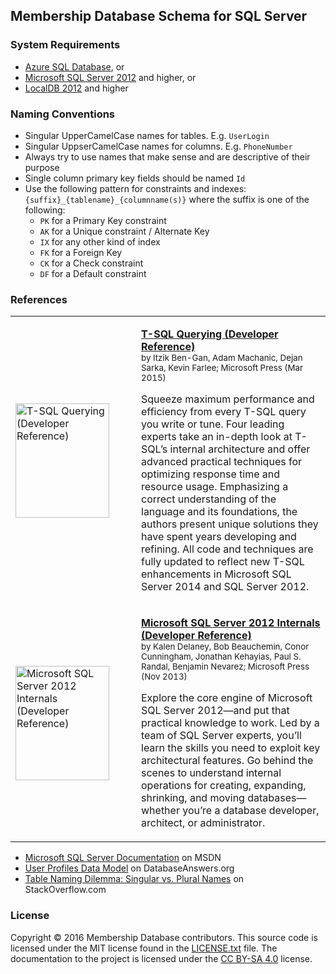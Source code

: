 ## Membership Database Schema for SQL Server

### System Requirements

  * [Azure SQL Database](https://azure.microsoft.com/services/sql-database/), or
  * [Microsoft SQL Server 2012](https://www.microsoft.com/server-cloud/products/sql-server/) and higher, or
  * [LocalDB 2012](https://www.microsoft.com/server-cloud/products/sql-server-editions/sql-server-express.aspx) and higher

### Naming Conventions

  * Singular UpperCamelCase names for tables. E.g. `UserLogin`
  * Singular UppserCamelCase names for columns. E.g. `PhoneNumber`
  * Always try to use names that make sense and are descriptive of their purpose
  * Single column primary key fields should be named `Id`
  * Use the following pattern for constraints and indexes: `{suffix}_{tablename}_{columnname(s)}` where the suffix is
   one of the following:
    * `PK` for a Primary Key constraint
    * `AK` for a Unique constraint / Alternate Key
    * `IX` for any other kind of index
    * `FK` for a Foreign Key
    * `CK` for a Check constraint
    * `DF` for a Default constraint

### References

<table width="100%">
  <tr>
    <td width="185">
      <a href="http://amzn.to/1rpZcXl">
        <img src="http://ecx.images-amazon.com/images/I/41u5XO75fBL._SX150.jpg" width="150" height="183" alt="T-SQL Querying (Developer Reference)" />
      </a>
    </td>
    <td>
      <p>
        <strong><a href="http://amzn.to/1rpZcXl">T-SQL Querying (Developer Reference)</a></strong><br />
        <sup>by Itzik Ben-Gan, Adam Machanic, Dejan Sarka, Kevin Farlee; Microsoft Press (Mar 2015)</sup>
      </p>
      <p>
        Squeeze maximum performance and efficiency from every T-SQL query you write or tune. Four
        leading experts take an in-depth look at T-SQL’s internal architecture and offer advanced
        practical techniques for optimizing response time and resource usage. Emphasizing a correct
        understanding of the language and its foundations, the authors present unique solutions they
        have spent years developing and refining. All code and techniques are fully updated to
        reflect new T-SQL enhancements in Microsoft SQL Server 2014 and SQL Server 2012.
      </p>
    </td>
  </tr>
  <tr>
    <td width="185">
      <a href="http://amzn.to/1Tc5WhD">
        <img src="http://ecx.images-amazon.com/images/I/51PswGF7o9L._SX150.jpg" width="150" height="183" alt="Microsoft SQL Server 2012 Internals (Developer Reference)" />
      </a>
    </td>
    <td>
      <p>
        <strong><a href="http://amzn.to/1Tc5WhD">Microsoft SQL Server 2012 Internals (Developer Reference)</a></strong><br />
        <sup>by Kalen Delaney, Bob Beauchemin, Conor Cunningham, Jonathan Kehayias, Paul S. Randal, Benjamin Nevarez; Microsoft Press (Nov 2013)</sup>
      </p>
      <p>
        Explore the core engine of Microsoft SQL Server 2012—and put that practical knowledge to
        work. Led by a team of SQL Server experts, you’ll learn the skills you need to exploit key
        architectural features. Go behind the scenes to understand internal operations for creating,
        expanding, shrinking, and moving databases—whether you’re a database developer, architect,
        or administrator.
      </p>
    </td>
  </tr>
</table>

  * [Microsoft SQL Server Documentation](https://msdn.microsoft.com/library/mt590198.aspx) on MSDN
  * [User Profiles Data Model](http://www.databaseanswers.org/data_models/user_profiles/index.htm) on DatabaseAnswers.org
  * [Table Naming Dilemma: Singular vs. Plural Names](http://stackoverflow.com/a/5841297/82686) on StackOverflow.com

### License

Copyright © 2016 Membership Database contributors. This source code is licensed
under the MIT license found in the [LICENSE.txt](https://github.com/membership/membership.db/blob/master/LICENSE.txt)
file. The documentation to the project is licensed under the
[CC BY-SA 4.0](http://creativecommons.org/licenses/by-sa/4.0/) license.
